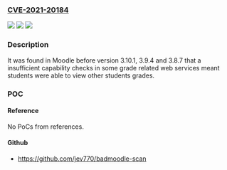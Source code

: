 ### [CVE-2021-20184](https://cve.mitre.org/cgi-bin/cvename.cgi?name=CVE-2021-20184)
![](https://img.shields.io/static/v1?label=Product&message=moodle&color=blue)
![](https://img.shields.io/static/v1?label=Version&message=n%2Fa&color=blue)
![](https://img.shields.io/static/v1?label=Vulnerability&message=CWE-354&color=brighgreen)

### Description

It was found in Moodle before version 3.10.1, 3.9.4 and 3.8.7 that a insufficient capability checks in some grade related web services meant students were able to view other students grades.

### POC

#### Reference
No PoCs from references.

#### Github
- https://github.com/jev770/badmoodle-scan

